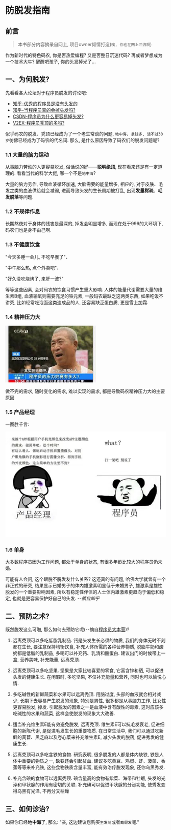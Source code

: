 # 防脱发指南

## 前言

> 本书部分内容摘录自网上, 项目owner倾情打造(`唉, 你也在网上冲浪啊`)

作为新时代的特色码农, 你是否热爱编程? 又是否整日沉迷代码? 再或者梦想成为一个技术大牛? 醒醒吧孩子, 你的头发掉光了...

## 一、为何脱发?

先看看各大论坛对于程序员脱发的讨论吧:

- [知乎-优秀的程序员是没有头发的](https://zhuanlan.zhihu.com/p/32144969)
- [知乎-当程序员真的会掉头发吗?](https://www.zhihu.com/question/275770504)
- [CSDN-程序员为什么更容易掉头发?](https://blog.csdn.net/GitChat/article/details/80754879)
- [V2EX-程序员秃顶的多吗?](https://www.v2ex.com/t/75928)

似乎码农的脱发、秃顶已经成为了一个老生常谈的问题, `地中海`、`拿钱多, 活不过30岁`彷佛已经成为了码农的代名词. 那么, 是什么原因导致了码农们的脱发问题呢?

### 1.1 大量的脑力运动

从事脑力劳动的人更容易脱发, 俗话说的好——**聪明绝顶**, 现在看来还是有一定道理的. 看看当代的科学大佬, 哪一个不是`地中海`?

大量的脑力劳作, 导致血液循环加速, 大脑需要的能量增多, 相应的, 对于皮肤、毛发之类的血液供给就会减弱, 进而导致头发的生长周期被打乱, 出现**发量稀疏**、**毛发脱落**等问题.

### 1.2 不规律作息

长期熬夜对于身体的残害是最深的, 掉发会明显增多, 而现在处于996的大环境下, 码农们也是身不由己啊.

### 1.3 不健康饮食

"今天多睡一会儿, 不吃早餐了"、

"中午那么热, 点个外卖吧"、

"好久没吃烧烤了, 来肝一波?"

等等这些因素, 会对码农的饮食习惯产生重大影响. 人体的能量代谢需要大量的维生素B组, 血液输氧则需要充足的铁元素, 一般码农最缺乏这两类东西, 如果吃饭不讲究, 比如经常吃泡面这类速成品的人, 还容易缺乏蛋白质, 更是雪上加霜.

### 1.4 精神压力大

![27岁程序员](./images/heavy_dress.jpg)

做不完的需求, 随时变化的需求, 难以实现的需求, 都是导致码农精神压力大的主要原因

### 1.5 产品经理

一图胜千言:

![程序员与产品经理](./images/manager_and_programmer.jpg)

### 1.6 单身

大多数程序员因为工作问题, 都处于单身的状态, 有很多年龄比较大的程序员仍未婚.

可能有人会问, 这个跟脱不脱发友什么关系? 这还真的有问题, 哈佛大学就曾有一个非正式的研究, 结果显示已婚男子的体内雄激素明显低于未婚男子, 雄激素是雄性脱发的一个重要影响因素, 所以有稳定性伴侣的人士体内雄激素更趋向于偏低和稳定, 也就是更容易保护好自己的头发. --*摘自知乎*

## 二、预防之术?

既然脱发这么可啪, 那么如何去预防它呢(--摘自[程序员大本营](http://www.pianshen.com/article/3966161785/))?

1. 远离秃顶可以多吃低脂乳制品. 钙是头发生长必须的物质, 我们的身体无时不刻都在生长, 要注意保持均衡饮食, 补充人体所需的各种营养物质, 脱脂牛奶和酸奶都是低脂的乳制品, 多喝可以补充钙、乳清和酪蛋白. 建议出门的时候带上一盒, 营养美味, 补充能量, 远离秃顶.

2. 远离秃顶可以多吃坚果. 坚果是大家比较喜爱的零食, 它富含锌和硒, 可以促进头发的健康生长. 在闲暇时, 多吃坚果, 不仅补充能量和营养, 同时也可以愉悦心情.

3. 多吃碱性的新鲜蔬菜和水果可以远离秃顶. 用脑过度, 头部的血液就会相对减少, 长期下去容易产生脱发的现象, 特别是男性, 很多都是从事脑力工作, 比女性更容易脱发, 掉发. 引起脱发的因素之一是血液中含有酸性的毒素, 这时应该多吃碱性的水果和蔬菜, 这样会使脱发的现象大大改善.

4. 适当补充维生素E能有效避免脱发, 远离秃顶. 维生素E可以抗毛发衰老, 促进细胞的新陈代谢, 是促进毛发生长的重要物质. 在日常生活中, 我们可以通过吃新鲜的莴苣、黑芝麻以及卷心菜来补充维生素E, 减少头发的脱落, 促进秀发的健康生长.

5. 远离秃顶可以多吃含铁的食物. 研究表明, 很多脱发的人都是体内缺铁, 铁是人体中重要的物质之一, 缺铁还会引起贫血. 建议多吃黄豆、鸡蛋、虾、菠菜、香蕉等等来补充铁, 这些食物铁质含量丰富, 能有效治疗脱发现象, 还你乌黑秀发.

6. 补充含碘的食物可以远离秃顶. 碘含量高的食物有紫菜、海带和牡蛎, 头发的光泽和甲状腺的作用有密切的关联. 补充碘可以促进甲状腺的分泌功能, 使秀发变得乌黑有光泽, 不再分叉枯燥

## 三、如何诊治?

如果你已经**地中海**了, 那么: "亲, 这边建议您购买`生发剂`或者`戴假发`呢."